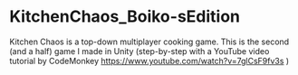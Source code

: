 # KitchenChaos_Boiko-sEdition
Kitchen Chaos is a top-down multiplayer cooking game. This is the second (and a half) game I made in Unity (step-by-step with a YouTube video tutorial by CodeMonkey https://www.youtube.com/watch?v=7glCsF9fv3s )
